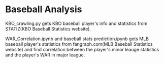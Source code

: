 # Baseball Analysis
KBO_crawling.py gets KBO baseball player's info and statistics from STATIZ(KBO Baseball Statistics website).

WAR_Correlation.ipynb and baseball stats prediction.ipynb gets MLB baseball player's statistics from fangraph.com(MLB Baseball Statistics website) and find correlation between the player's minor leauge statistics and the player's WAR in major league.
